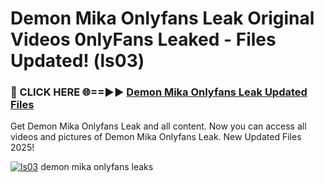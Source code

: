 # Demon Mika Onlyfans Leak Original Videos 0nlyFans Leaked - Files Updated! (ls03)

<h3>🔴 CLICK HERE 🌐==►► <a href="https://tinyurl.com/x26r9saj" rel="nofollow">Demon Mika Onlyfans Leak Updated Files</a></h3>

Get Demon Mika Onlyfans Leak and all content. Now you can access all videos and pictures of Demon Mika Onlyfans Leak. New Updated Files 2025!

[![ls03](https://i.imgur.com/LkgZPqh.gif)](https://tinyurl.com/x26r9saj)
demon mika onlyfans leaks